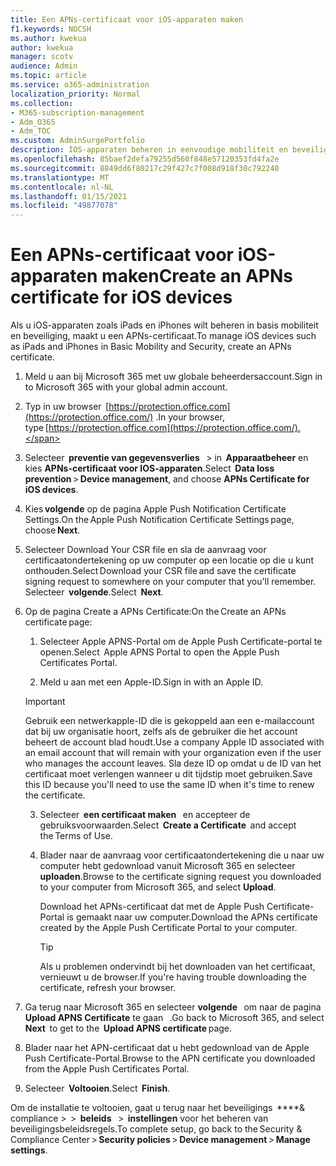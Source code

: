 ```yaml
---
title: Een APNs-certificaat voor iOS-apparaten maken
f1.keywords: NOCSH
ms.author: kwekua
author: kwekua
manager: scotv
audience: Admin
ms.topic: article
ms.service: o365-administration
localization_priority: Normal
ms.collection:
- M365-subscription-management
- Adm_O365
- Adm_TOC
ms.custom: AdminSurgePortfolio
description: IOS-apparaten beheren in eenvoudige mobiliteit en beveiliging.
ms.openlocfilehash: 85baef2defa79255d560f848e57120353fd4fa2e
ms.sourcegitcommit: 8849dd6f80217c29f427c7f008d918f30c792240
ms.translationtype: MT
ms.contentlocale: nl-NL
ms.lasthandoff: 01/15/2021
ms.locfileid: "49877078"
---
```

# <a name="create-an-apns-certificate-for-ios-devices"></a><span data-ttu-id="8c0a5-103">Een APNs-certificaat voor iOS-apparaten maken</span><span class="sxs-lookup"><span data-stu-id="8c0a5-103">Create an APNs certificate for iOS devices</span></span>

<span data-ttu-id="8c0a5-104">Als u iOS-apparaten zoals iPads en iPhones wilt beheren in basis mobiliteit en beveiliging, maakt u een APNs-certificaat.</span><span class="sxs-lookup"><span data-stu-id="8c0a5-104">To manage iOS devices such as iPads and iPhones in Basic Mobility and Security, create an APNs certificate.</span></span>

1. <span data-ttu-id="8c0a5-105">Meld u aan bij Microsoft 365 met uw globale beheerdersaccount.</span><span class="sxs-lookup"><span data-stu-id="8c0a5-105">Sign in to Microsoft 365 with your global admin account.</span></span>

2. <span data-ttu-id="8c0a5-106">Typ in uw browser  [https://protection.office.com](https://protection.office.com/) .</span><span class="sxs-lookup"><span data-stu-id="8c0a5-106">In your browser, type [https://protection.office.com](https://protection.office.com/).</span></span>

3. <span data-ttu-id="8c0a5-107">Selecteer  **preventie van gegevensverlies**   > in  **Apparaatbeheer** en kies **APNs-certificaat voor IOS-apparaten**.</span><span class="sxs-lookup"><span data-stu-id="8c0a5-107">Select  **Data loss prevention** > **Device management**, and choose **APNs Certificate for iOS devices**.</span></span>

4. <span data-ttu-id="8c0a5-108">Kies **volgende** op de pagina Apple Push Notification Certificate Settings.</span><span class="sxs-lookup"><span data-stu-id="8c0a5-108">On the Apple Push Notification Certificate Settings page, choose **Next**.</span></span>

5. <span data-ttu-id="8c0a5-109">Selecteer Download Your CSR file en sla de aanvraag voor certificaatondertekening op uw computer op een locatie op die u kunt onthouden.</span><span class="sxs-lookup"><span data-stu-id="8c0a5-109">Select Download your CSR file and save the certificate signing request to somewhere on your computer that you'll remember.</span></span> <span data-ttu-id="8c0a5-110">Selecteer  **volgende**.</span><span class="sxs-lookup"><span data-stu-id="8c0a5-110">Select  **Next**.</span></span>

6. <span data-ttu-id="8c0a5-111">Op de pagina Create a APNs Certificate:</span><span class="sxs-lookup"><span data-stu-id="8c0a5-111">On the Create an APNs certificate page:</span></span>  

    1. <span data-ttu-id="8c0a5-112">Selecteer Apple APNS-Portal om de Apple Push Certificate-portal te openen.</span><span class="sxs-lookup"><span data-stu-id="8c0a5-112">Select  Apple APNS Portal to open the Apple Push Certificates Portal.</span></span>

    2. <span data-ttu-id="8c0a5-113">Meld u aan met een Apple-ID.</span><span class="sxs-lookup"><span data-stu-id="8c0a5-113">Sign in with an Apple ID.</span></span>

    >[!IMPORTANT]
    ><span data-ttu-id="8c0a5-114">Gebruik een netwerkapple-ID die is gekoppeld aan een e-mailaccount dat bij uw organisatie hoort, zelfs als de gebruiker die het account beheert de account blad houdt.</span><span class="sxs-lookup"><span data-stu-id="8c0a5-114">Use a company Apple ID associated with an email account that will remain with your organization even if the user who manages the account leaves.</span></span> <span data-ttu-id="8c0a5-115">Sla deze ID op omdat u de ID van het certificaat moet verlengen wanneer u dit tijdstip moet gebruiken.</span><span class="sxs-lookup"><span data-stu-id="8c0a5-115">Save this ID because you'll need to use the same ID when it's time to renew the certificate.</span></span>

    3. <span data-ttu-id="8c0a5-116">Selecteer  **een certificaat maken**   en accepteer de gebruiksvoorwaarden.</span><span class="sxs-lookup"><span data-stu-id="8c0a5-116">Select  **Create a Certificate**  and accept the Terms of Use.</span></span>

    4. <span data-ttu-id="8c0a5-117">Blader naar de aanvraag voor certificaatondertekening die u naar uw computer hebt gedownload vanuit Microsoft 365 en selecteer **uploaden**.</span><span class="sxs-lookup"><span data-stu-id="8c0a5-117">Browse to the certificate signing request you downloaded to your computer from Microsoft 365, and select **Upload**.</span></span>

        <span data-ttu-id="8c0a5-118">Download het APNs-certificaat dat met de Apple Push Certificate-Portal is gemaakt naar uw computer.</span><span class="sxs-lookup"><span data-stu-id="8c0a5-118">Download the APNs certificate created by the Apple Push Certificate Portal to your computer.</span></span>

       >[!TIP]
       ><span data-ttu-id="8c0a5-119">Als u problemen ondervindt bij het downloaden van het certificaat, vernieuwt u de browser.</span><span class="sxs-lookup"><span data-stu-id="8c0a5-119">If you're having trouble downloading the certificate, refresh your browser.</span></span>

7. <span data-ttu-id="8c0a5-120">Ga terug naar Microsoft 365 en selecteer **volgende**   om naar de pagina   **Upload APNS Certificate** te gaan   .</span><span class="sxs-lookup"><span data-stu-id="8c0a5-120">Go back to Microsoft 365, and select **Next**  to get to the  **Upload APNS certificate** page.</span></span>

8. <span data-ttu-id="8c0a5-121">Blader naar het APN-certificaat dat u hebt gedownload van de Apple Push Certificate-Portal.</span><span class="sxs-lookup"><span data-stu-id="8c0a5-121">Browse to the APN certificate you downloaded from the Apple Push Certificates Portal.</span></span>

9. <span data-ttu-id="8c0a5-122">Selecteer  **Voltooien**.</span><span class="sxs-lookup"><span data-stu-id="8c0a5-122">Select  **Finish**.</span></span>

<span data-ttu-id="8c0a5-123">Om de installatie te voltooien, gaat u terug naar het beveiligings  \*\*\*\*& compliance >  >  **beleids**   >  **instellingen** voor het beheren van beveiligingsbeleidsregels.</span><span class="sxs-lookup"><span data-stu-id="8c0a5-123">To complete setup, go back to the Security & Compliance Center > **Security policies** > **Device management** > **Manage settings**.</span></span>

